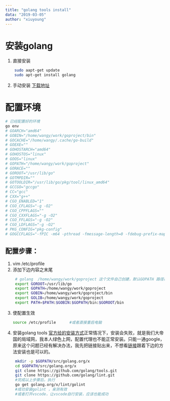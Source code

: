 ```yaml
---
title: "golang tools install"
data: "2019-03-05"
author: "xiuyoung"
---
```


# 安装golang

1. 直接安装

```bash
    sudo aapt-get update
    sudo apt-get install golang
```

2. 手动安装
    [下载地址]()

# 配置环境

```bash
# 已经配置好的环境
go env
# GOARCH="amd64"
# GOBIN="/home/wangy/work/goproject/bin"
# GOCACHE="/home/wangy/.cache/go-build"
# GOEXE=""
# GOHOSTARCH="amd64"
# GOHOSTOS="linux"
# GOOS="linux"
# GOPATH="/home/wangy/work/goproject"
# GORACE=""
# GOROOT="/usr/lib/go"
# GOTMPDIR=""
# GOTOOLDIR="/usr/lib/go/pkg/tool/linux_amd64"
# GCCGO="gccgo"
# CC="gcc"
# CXX="g++"
# CGO_ENABLED="1"
# CGO_CFLAGS="-g -O2"
# CGO_CPPFLAGS=""
# CGO_CXXFLAGS="-g -O2"
# CGO_FFLAGS="-g -O2"
# CGO_LDFLAGS="-g -O2"
# PKG_CONFIG="pkg-config"
# GOGCCFLAGS="-fPIC -m64 -pthread -fmessage-length=0 -fdebug-prefix-map=/tmp/go-build632023567=/tmp/go-build -gno-record-gcc-switches"
```

## 配置步骤：

1. vim /etc/profile
2. 添加下边内容之末尾
   ```bash
    # golang  /home/wangy/work/goproject 这个文件自己创建，默认GOPATH 路径在～/go，可以通过go env 查看
    export GOROOT=/usr/lib/go
    export GOPATH=/home/wangy/work/goproject
    export GOBIN=/home/wangy/work/goproject/bin
    export GOLIB=/home/wangy/work/goproject
    export PATH=$PATH:$GOBIN:$GOPATH/bin:$GOROOT/bin
   ```
3. 使配置生效
   ```bash
   source /etc/profile      #或者直接重启电脑
   ```
4. 安装golang tools
   [官方给的安装方式](https://github.com/Microsoft/vscode-go/wiki/Go-tools-that-the-Go-extension-depends-on)正常情况下，安装会失败，就是我们大帝国的局域网，我本人绿色上网，配置代理也不能正常安装。只能一通google，原来这个问题已经有解决办法，我先把链接贴出来，不想看[链接](https://github.com/golang/lint/issues/288)跟着下边的方法安装也是可以的。
   ```bash
    mkdir -p $GOPATH/src/golang.org/x
    cd $GOPATH/src/golang.org/x
    git clone https://github.com/golang/tools.git
    git clone https://github.com/golang/lint.git
    #完成以上步骤后，执行
    go get golang.org/x/lint/golint
    #成功安装golint ，亲测有效
    #或者打开vscode，让vscode自行安装，应该也能成功
   ```
